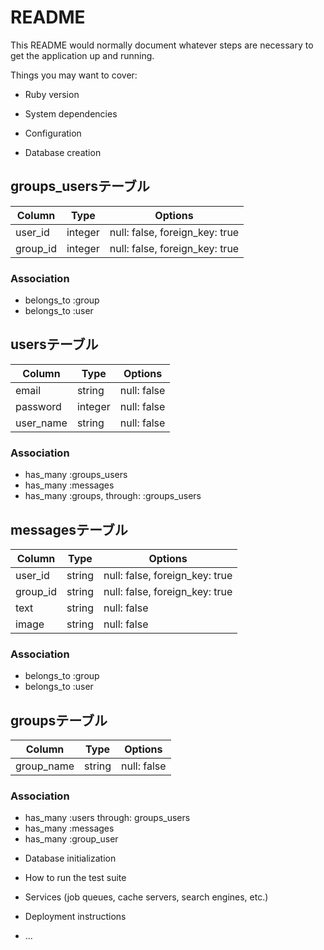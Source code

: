 # README

This README would normally document whatever steps are necessary to get the
application up and running.

Things you may want to cover:

* Ruby version

* System dependencies

* Configuration

* Database creation

## groups_usersテーブル  

|Column|Type|Options|
|------|----|-------|
|user_id|integer|null: false, foreign_key: true|
|group_id|integer|null: false, foreign_key: true|

### Association
- belongs_to :group
- belongs_to :user

## usersテーブル  

|Column|Type|Options|
|------|----|-------|
|email|string|null: false|
|password|integer|null: false|
|user_name|string|null: false|


### Association
- has_many :groups_users
- has_many :messages
- has_many :groups, through: :groups_users


## messagesテーブル

|Column|Type|Options|
|------|----|-------|
|user_id|string|null: false, foreign_key: true|
|group_id|string|null: false, foreign_key: true|
|text|string|null: false|
|image|string|null: false|

### Association
- belongs_to :group
- belongs_to :user

## groupsテーブル

|Column|Type|Options|
|------|----|-------|
|group_name|string|null: false|

 ### Association
 - has_many :users through: groups_users
 - has_many :messages
 - has_many :group_user



* Database initialization

* How to run the test suite

* Services (job queues, cache servers, search engines, etc.)

* Deployment instructions

* ...
